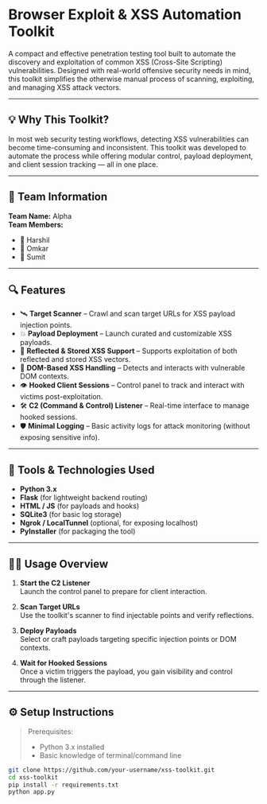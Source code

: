 
# Browser Exploit & XSS Automation Toolkit

A compact and effective penetration testing tool built to automate the discovery and exploitation of common XSS (Cross-Site Scripting) vulnerabilities. Designed with real-world offensive security needs in mind, this toolkit simplifies the otherwise manual process of scanning, exploiting, and managing XSS attack vectors.

---

## 💡 Why This Toolkit?

In most web security testing workflows, detecting XSS vulnerabilities can become time-consuming and inconsistent. This toolkit was developed to automate the process while offering modular control, payload deployment, and client session tracking — all in one place.

---

## 👥 Team Information

**Team Name:** Alpha  
**Team Members:**
- 🧑 Harshil  
- 🧑 Omkar  
- 🧑 Sumit

---

## 🔍 Features

- 🛰️ **Target Scanner** – Crawl and scan target URLs for XSS payload injection points.
- 💥 **Payload Deployment** – Launch curated and customizable XSS payloads.
- 🎯 **Reflected & Stored XSS Support** – Supports exploitation of both reflected and stored XSS vectors.
- 🧠 **DOM-Based XSS Handling** – Detects and interacts with vulnerable DOM contexts.
- 👁️ **Hooked Client Sessions** – Control panel to track and interact with victims post-exploitation.
- 🛠️ **C2 (Command & Control) Listener** – Real-time interface to manage hooked sessions.
- 🛡️ **Minimal Logging** – Basic activity logs for attack monitoring (without exposing sensitive info).

---

## 🧰 Tools & Technologies Used

- **Python 3.x**
- **Flask** (for lightweight backend routing)
- **HTML / JS** (for payloads and hooks)
- **SQLite3** (for basic log storage)
- **Ngrok / LocalTunnel** (optional, for exposing localhost)
- **PyInstaller** (for packaging the tool)

---

## 🧑‍💻 Usage Overview

1. **Start the C2 Listener**  
   Launch the control panel to prepare for client interaction.

2. **Scan Target URLs**  
   Use the toolkit's scanner to find injectable points and verify reflections.

3. **Deploy Payloads**  
   Select or craft payloads targeting specific injection points or DOM contexts.

4. **Wait for Hooked Sessions**  
   Once a victim triggers the payload, you gain visibility and control through the listener.

---

## ⚙️ Setup Instructions

> Prerequisites:
> - Python 3.x installed
> - Basic knowledge of terminal/command line

```bash
git clone https://github.com/your-username/xss-toolkit.git
cd xss-toolkit
pip install -r requirements.txt
python app.py
